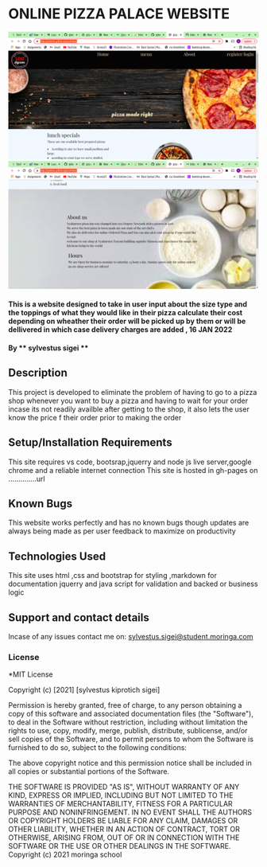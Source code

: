 
# ONLINE PIZZA PALACE WEBSITE
![Website image](https://github.com/sylvestus/pizzaPalace/blob/master/images/Screenshot%20from%202022-01-17%2009-23-48.png)
![Website image](https://github.com/sylvestus/pizzaPalace/blob/master/images/Screenshot%20from%202022-01-17%2009-23-59.png)

#### This is a website designed to take in user input about the size type and the toppings of what they would like in their pizza calculate their cost depending on wheather their order will be picked up by them or will be dellivered in which case delivery charges are added , 16 JAN 2022
#### By ** sylvestus sigei **
## Description
This project is developed to eliminate the problem of having to go to a pizza shop whenever you want to buy a pizza and having to wait for your order incase its not readily availble after getting to the shop, it also lets the user know the price f their order prior to making the order
## Setup/Installation Requirements
This site requires vs code, bootsrap,jquerry and node js  live server,google chrome and a reliable internet connection
This site is hosted in gh-pages on ..............url

## Known Bugs
This website works perfectly and has no known bugs though updates are always being made as per user feedback to maximize on productivity
## Technologies Used
This site uses html ,css and bootstrap for styling ,markdown for documentation jquerry and  java script for validation and backed or business logic  
## Support and contact details
Incase of any issues contact me on:
sylvestus.sigei@student.moringa.com
### License
*MIT License

Copyright (c) [2021] [sylvestus kiprotich sigei]

Permission is hereby granted, free of charge, to any person obtaining a copy
of this software and associated documentation files (the "Software"), to deal
in the Software without restriction, including without limitation the rights
to use, copy, modify, merge, publish, distribute, sublicense, and/or sell
copies of the Software, and to permit persons to whom the Software is
furnished to do so, subject to the following conditions:

The above copyright notice and this permission notice shall be included in all
copies or substantial portions of the Software.

THE SOFTWARE IS PROVIDED "AS IS", WITHOUT WARRANTY OF ANY KIND, EXPRESS OR
IMPLIED, INCLUDING BUT NOT LIMITED TO THE WARRANTIES OF MERCHANTABILITY,
FITNESS FOR A PARTICULAR PURPOSE AND NONINFRINGEMENT. IN NO EVENT SHALL THE
AUTHORS OR COPYRIGHT HOLDERS BE LIABLE FOR ANY CLAIM, DAMAGES OR OTHER
LIABILITY, WHETHER IN AN ACTION OF CONTRACT, TORT OR OTHERWISE, ARISING FROM,
OUT OF OR IN CONNECTION WITH THE SOFTWARE OR THE USE OR OTHER DEALINGS IN THE
SOFTWARE.
Copyright (c) 2021 moringa school
  